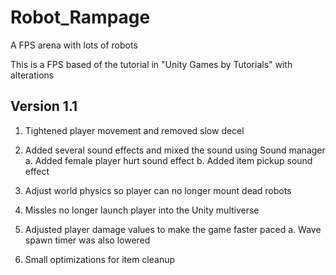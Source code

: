 # Robot_Rampage
A FPS arena with lots of robots

This is a FPS based of the tutorial in "Unity Games by Tutorials" with alterations

## Version 1.1

1. Tightened player movement and removed slow decel

2. Added several sound effects and mixed the sound using Sound manager
  a. Added female player hurt sound effect
  b. Added item pickup sound effect
  
3. Adjust world physics so player can no longer mount dead robots

4. Missles no longer launch player into the Unity multiverse

5. Adjusted player damage values to make the game faster paced
 a. Wave spawn timer was also lowered
 
6. Small optimizations for item cleanup
